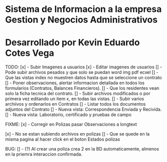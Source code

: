 # Sistema de Informacion a la empresa Gestion y Negocios Administrativos
# Desarrollado por Kevin Eduardo Cotes Vega


TODO:
[x] - Subir Imagenes a usuarios
[x] - Editar imagenes de usuarios
[] - Pode subir archivos pesados y que solo se puedan word img pdf ecxel
[] - Que las vistas index no muestren datos hasta que se seleccione un contrato
[] - Poner observaciones, alertar informacion detallada en todos los formularios (Contratos, Balances Financieros).
[] - Que los residentes vean solo la ficha tecnica del contrato.
[] - Subir archivos modificados o por primera vez editando un item x, en todas las vistas.
[] - Subir varios archiivos y ordenarlos en Contratos
[] - Listar todos los documentos adjuntos del Contrato
[] - Nueva vista: Correspondencia Enviada y Recivida.
[] - Nueva vista: Laboratorio, certificado y pruebas de campo


FIXME:
[x] - Corregir en Polizas pasar Observaciones a longtext

[x] - No se estan subiendo archivos en polizas
[] - Que se quede en la misma pagina al hacer click en el boton Estados polizas


BUG:
[] - (?) Al crear una poliza crea 2 en la BD automaticamente, almenos en la priemra interaccion confirmada.
